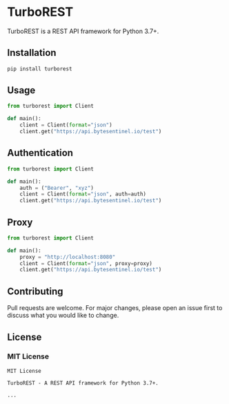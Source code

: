 # TurboREST

TurboREST is a REST API framework for Python 3.7+.

## Installation

```bash
pip install turborest
```

## Usage

```python
from turborest import Client

def main():
    client = Client(format="json")
    client.get("https://api.bytesentinel.io/test")
```

## Authentication

```python
from turborest import Client

def main():
    auth = ("Bearer", "xyz")
    client = Client(format="json", auth=auth)
    client.get("https://api.bytesentinel.io/test")
```

## Proxy

```python
from turborest import Client

def main():
    proxy = "http://localhost:8080"
    client = Client(format="json", proxy=proxy)
    client.get("https://api.bytesentinel.io/test")
```

## Contributing

Pull requests are welcome. For major changes, please open an issue first to discuss what you would like to change.

## License

### MIT License

```text
MIT License

TurboREST - A REST API framework for Python 3.7+.

...
    
```

